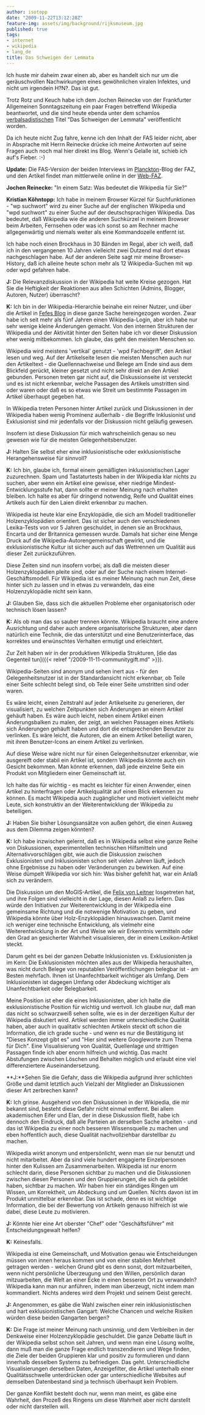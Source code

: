 ```yaml
---
author: isotopp
date: "2009-11-22T13:12:28Z"
feature-img: assets/img/background/rijksmuseum.jpg
published: true
tags:
- internet
- wikipedia
- lang_de
title: Das Schweigen der Lemmata
---
```

Ich huste mir daheim zwar einen ab, aber es handelt sich nur um die
geräuschvollen Nachwirkungen eines gewöhnlichen viralen Infektes, und nicht
um irgendein H?N?. Das ist gut.

Trotz Rotz und Keuch habe ich dem Jochen Reinecke von der Frankfurter
Allgemeinen Sonntagszeitung ein paar Fragen betreffend Wikipedia
beantwortet, und die sind heute ebenda unter dem schamlos
[verbalsadistischen](http://www.verbalsadismus.de/) Titel "Das Schweigen der
Lemmata" veröffentlicht worden.

Da ich heute nicht Zug fahre, kenne ich den Inhalt der FAS leider nicht,
aber in Absprache mit Herrn Reinecke drücke ich meine Antworten auf seine
Fragen auch noch mal hier direkt ins Blog. Wenn's Gelalle ist, schieb ich
auf's Fieber. :-)

**Update:** Die FAS-Version der beiden Interviews im 
[Planckton](http://faz-community.faz.net/blogs/planckton/archive/2009/11/23/interview-mit-catrin-schoneville-wikimedia-e-v-und-kris-koehntopp-it-experte.aspx)-Blog
der FAZ, und den Artikel findet man mittlerweile online in der
[Web-FAZ](http://www.faz.net/s/Rub4C34FD0B1A7E46B88B0653D6358499FF/Doc~E41FDEE69CDBF43359B553F15C90F998B~ATpl~Ecommon~Scontent.html).

**Jochen Reinecke:** "In einem Satz: Was bedeutet die Wikipedia für Sie?"

**Kristian Köhntopp:** Ich habe in meinem Browser Kürzel für Suchfunktionen -
"wp suchwort" wird zu einer Suche auf der englischen Wikipedia und "wpd
suchwort" zu einer Suche auf der deutschsprachigen Wikipedia. Das bedeutet,
daß Wikipedia wie die anderen Suchkürzel in meinem Browser beim Arbeiten,
Fernsehen oder was ich sonst so am Rechner mache allgegenwärtig und niemals
weiter als eine Kommandozeile entfernt ist.

Ich habe noch einen Brockhaus in 30 Bänden im Regal, aber ich weiß, daß ich
in den vergangenen 10 Jahren vielleicht zwei Dutzend mal dort etwas
nachgeschlagen habe. Auf der anderen Seite sagt mir meine Browser-History,
daß ich alleine heute schon mehr als 12 Wikipedia-Suchen mit wp oder wpd
gefahren habe.

**J:** Die Relevanzdiskussion in der Wikipedia hat weite Kreise gezogen. Hat
Sie die Heftigkeit der Reaktionen aus allen Schichten (Admins, Blogger,
Autoren, Nutzer) überrascht?

**K:** Ich bin in der Wikipedia-Hierarchie beinahe ein reiner Nutzer, und
über die Artikel in
[Fefes Blog](http://blog.fefe.de) in diese ganze Sache hereingezogen worden.
Zwar habe ich seit mehr als fünf Jahren einen Wikipedia-Login, aber ich habe
nur sehr wenige kleine Änderungen gemacht. Von den internen Strukturen der
Wikipedia und der Aktivität hinter den Seiten habe ich vor dieser Diskussion
eher wenig mitbekommen. Ich glaube, das geht den meisten Menschen so.

Wikipedia wird meistens 'vertikal' genutzt - 'wpd Fachbegriff', den Artikel
lesen und weg. Auf der Artikelseite lesen die meisten Menschen auch nur den
Artikeltext - die Quellennachweise und Belege am Ende sind aus dem Blickfeld
gerückt, kleiner gesetzt und nicht sehr direkt an den Artikel gebunden.
Personen treten gar nicht auf, die Diskussionseite ist versteckt und es ist
nicht erkennbar, welche Passagen des Artikels umstritten sind oder waren
oder daß es so etwas wie Streit um bestimmte Passagen im Artikel überhaupt
gegeben hat.

In Wikipedia treten Personen hinter Artikel zurück und Diskussionen in der
Wikipedia haben wenig Prominenz außerhalb - die Begriffe Inklusionist und
Exklusionist sind mir jedenfalls vor der Diskussion nicht geläufig gewesen.

Insofern ist diese Diskussion für mich wahrscheinlich genau so neu gewesen
wie für die meisten Gelegenheitsbenutzer.

**J:** Halten Sie selbst eher eine inklusionistische oder exklusionistische
Herangehensweise für sinnvoll?

**K:** Ich bin, glaube ich, formal einem gemäßigten inklusionistischen Lager
zuzurechnen. Spam und Tastaturtests haben in der Wikipedia klar nichts zu
suchen, aber wenn ein Artikel eine gewisse, eher niedrige
Mindest-Entwicklungsstufe hat, dann sollte er meiner Meinung nach erhalten
bleiben. Ich halte es aber für dringend notwendig, Reife und Qualität eines
Artikels auch für den Laien direkt erkennbar zu machen.

Wikipedia ist heute klar eine Enzyklopädie, die sich am Modell
traditioneller Holzenzyklopädien orientiert. Das ist sicher auch den
verschiedenen Lexika-Tests von vor 5 Jahren geschuldet, in denen sie an
Brockhaus, Encarta und der Britannica gemessen wurde. Damals hat sicher eine
Menge Druck auf die Wikipedia-Autorengemeinschaft gewirkt, und die
exklusionistische Kultur ist sicher auch auf das Wettrennen um Qualität aus
dieser Zeit zurückzuführen.

Diese Zeiten sind nun insofern vorbei, als daß die meisten dieser
Holzenzyklopädien pleite sind, oder auf der Suche nach einem
Internet-Geschäftsmodell. Für Wikipedia ist es meiner Meinung nach nun Zeit,
diese hinter sich zu lassen und in etwas zu verwandeln, das eine
Holzenzyklopädie nicht sein kann.

**J:** Glauben Sie, dass sich die aktuellen Probleme eher organisatorisch
oder technisch lösen lassen?

**K:** Als ob man das so sauber trennen könnte. Wikipedia braucht eine
andere Ausrichtung und daher auch andere organisatorische Strukturen, aber
dann natürlich eine Technik, die das unterstützt und eine Benutzerinterface,
das korrektes und erwünschtes Verhalten ermutigt und erleichtert.

Zur Zeit haben wir in der produktiven Wikipedia Strukturen, 
[die das Gegenteil tun]({{< relref "/2009-11-11-communitygift.md" >}}).

Wikipedia-Seiten sind anonym und sehen inert aus - für den
Gelegenheitsnutzer ist in der Standardansicht nicht erkennbar, ob Teile
einer Seite schlecht belegt sind, ob Teile einer Seite umstritten sind oder
waren.

Es wäre leicht, einen Zeitstrahl auf jeder Artikelseite zu generieren, der
visualisiert, zu welchen Zeitpunkten sich Änderungen an einem Artikel
gehäuft haben. Es wäre auch leicht, neben einem Artikel einen
Änderungsbalken zu malen, der zeigt, an welchen Passagen eines Artikels sich
Änderungen gehäuft haben und dort die entsprechenden Benutzer zu verlinken.
Es wäre leicht, die Autoren, die an einem Artikel beteiligt waren, mit ihren
Benutzer-Icons an einem Artikel zu verlinken.

Auf diese Weise wäre nicht nur für einen Gelegenheitsnutzer erkennbar, wie
ausgereift oder stabil ein Artikel ist, sondern Wikipedia könnte auch ein
Gesicht bekommen. Man könnte erkennen, daß jede einzelne Seite ein Produkt
von Mitgliedern einer Gemeinschaft ist.

Ich halte das für wichtig - es macht es leichter für einen Anwender, einen
Artikel zu hinterfragen oder Artikelqualität auf einen Blick erkennen zu
können. Es macht Wikipedia auch zugänglicher und motiviert vielleicht mehr
Leute, sich konstruktiv an der Weiterentwicklung der Wikipedia zu
beteiligen.

**J:** Haben Sie bisher Lösungsansätze von außen gehört, die einen Ausweg
aus dem Dilemma zeigen könnten?

**K:** Ich habe inzwischen gelernt, daß es in Wikipedia selbst eine ganze
Reihe von Diskussionen, experimentellen technischen Hilfsmitteln und
Alternativvorschlägen gibt, wie auch die Diskussion zwischen Exklusionisten
und Inklusionisten schon seit vielen Jahren läuft, jedoch ohne Ergebnisse zu
haben oder Veränderungen zu bewirken. Auf eine Weise dümpelt Wikipedia vor
sich hin: Was bisher gefehlt hat, war ein Anlaß sich zu verändern.

Die Diskussion um den MoGIS-Artikel, die 
[Felix von Leitner](http://de.wikipedia.org/wiki/Fefes_Blog) losgetreten
hat, und ihre Folgen sind vielleicht in der Lage, diesen Anlaß zu liefern.
Das würde den Initiativen zur Weiterentwicklung in der Wikipedia eine
gemeinsame Richtung und die notwenige Motivation zu geben, und Wikipedia
könnte über Holz-Enzyklopädien hinauswachsen. Damit meine ich weniger eine
technische Entwicklung, als vielmehr eine Weiterentwicklung in der Art und
Weise wie wir Erkenntnis vermitteln oder den Grad an gesicherter Wahrheit
visualisieren, der in einem Lexikon-Artikel steckt.

Darum geht es bei der ganzen Debatte Inklusionisten vs. Exklusionisten ja im
Kern: Die Exklusionisten möchten alles aus der Wikipedia heraushalten, was
nicht durch Belege von reputablen Veröffentlichungen belegbar ist - am
Besten mehrfach. Ihnen ist Unanfechtbarkeit wichtiger als Umfang. Dem
Inklusionisten ist dagegen Umfang oder Abdeckung wichtiger als
Unanfechtbarkeit oder Belegbarkeit.

Meine Position ist eher die eines Inklusionisten, aber ich halte die
exklusionistische Position für wichtig und wertvoll. Ich glaube nur, daß man
das nicht so schwarzweiß sehen sollte, wie es in der derzeitigen Kultur der
Wikipedia diskutiert wird. Artikel werden immer unterschiedliche Qualität
haben, aber auch in qualitativ schlechten Artikeln steckt oft schon die
Information, die ich grade suche - und wenn es nur die Bestätigung ist
"Dieses Konzept gibt es" und "Hier sind weitere Googleworte zum Thema für
Dich". Eine Visualisierung von Qualität, Quellenlage und strittigen Passagen
finde ich aber enorm hilfreich und wichtig. Das macht Abstufungen zwischen
Löschen und Behalten möglich und erlaubt eine viel differenziertere
Auseinandersetzung.

**J:**Sehen Sie die Gefahr, dass die Wikipedia aufgrund ihrer schlichten
Größe und damit letztlich auch Vielzahl der Mitglieder an Diskussionen
dieser Art zerbrechen kann?

**K:** Ich grinse. Ausgehend von den Diskussionen in der Wikipedia, die mir
bekannt sind, besteht diese Gefahr nicht einmal entfernt. Bei allem
akademischen Eifer und Elan, der in diese Diskussion fließt, habe ich
dennoch den Eindruck, daß alle Parteien an derselben Sache arbeiten - und
das ist Wikipedia zu einer noch besseren Wissensquelle zu machen und eben
hoffentlich auch, diese Qualität nachvollziehbar darstellbar zu machen.

Wikipedia wirkt anonym und entpersönlicht, wenn man sie nur benutzt und
nicht mitarbeitet. Aber da sind viele hundert engagierte Einzelpersonen
hinter den Kulissen am Zusammenarbeiten. Wikipedia ist nur enorm schlecht
darin, diese Personen sichtbar zu machen und die Diskussionen zwischen
diesen Personen und den Gruppierungen, die sich da gebildet haben, sichtbar
zu machen. Wir haben hier ein ständiges Ringen um Wissen, um Korrektheit, um
Abdeckung und um Quellen. Nichts davon ist im Produkt unmittelbar erkennbar.
Das ist schade, denn es ist wichtige Information, die bei der Bewertung von
Artikeln genauso hilfreich ist wie dabei, diese Leute zu motivieren.

**J:** Könnte hier eine Art oberster "Chef" oder "Geschäftsführer" mit
Entscheidungsgewalt helfen?

**K:** Keinesfalls.

Wikipedia ist eine Gemeinschaft, und Motivation genau wie Entscheidungen
müssen von innen heraus kommen und von einer stabilen Mehrheit getragen
werden - welchen Grund gibt es denn sonst, dort mitzuarbeiten, wenn nicht
persönliche Überzeugung und den Willen, persönlich daran mitzuarbeiten, die
Welt an einer Ecke in einen besseren Ort zu verwandeln? Wikipedia kann man
nur anführen, indem man überzeugt, nicht indem man kommandiert. Nichts
anderes wird dem Projekt und seinem Geist gerecht.

**J:** Angenommen, es gäbe die Wahl zwischen einer rein inklusionistischen
und hart exklusionistischen Gangart: Welche Chancen und welche Risiken
würden diese beiden Gangarten bergen?

**K:** Die Frage ist meiner Meinung nach unsinnig, und dem Verbleiben in der
Denkweise einer Holzenzyklopädie geschuldet. Die ganze Debatte läuft in der
Wikipedia selbst schon seit Jahren, und wenn man eine Lösung wollte, dann
muß man die ganze Frage endlich transzendieren und Wege finden, die Ziele
der beiden Gruppieren klar und positiv zu formulieren und dann innerhalb
desselben Systems zu befriedigen. Das geht. Unterschiedliche
Visualisierungen derselben Daten, Anzeigefilter, die Artikel unterhalb einer
Qualitätsschwelle unterdrücken oder gar unterschiedliche Websites auf
demselben Datenbestand sind ja technisch überhaupt kein Problem.

Der ganze Konflikt besteht doch nur, wenn man meint, es gäbe eine Wahrheit,
den Prozeß des Ringens um diese Wahrheit aber nicht darstellt oder nicht
darstellen will.
